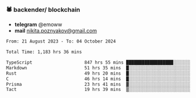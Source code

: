 ### 🕷 backender/ blockchain
- **telegram** @emoww
- **mail** nikita.poznyakov@gmail.com

<!--START_SECTION:waka-->

```txt
From: 21 August 2023 - To: 04 October 2024

Total Time: 1,183 hrs 36 mins

TypeScript                    847 hrs 55 mins ██████████████████░░░░░░░   71.56 %
Markdown                      51 hrs 35 mins  █░░░░░░░░░░░░░░░░░░░░░░░░   04.35 %
Rust                          49 hrs 20 mins  █░░░░░░░░░░░░░░░░░░░░░░░░   04.16 %
C                             46 hrs 14 mins  █░░░░░░░░░░░░░░░░░░░░░░░░   03.90 %
Prisma                        23 hrs 41 mins  ▓░░░░░░░░░░░░░░░░░░░░░░░░   02.00 %
Tact                          19 hrs 39 mins  ▒░░░░░░░░░░░░░░░░░░░░░░░░   01.66 %
```

<!--END_SECTION:waka-->




